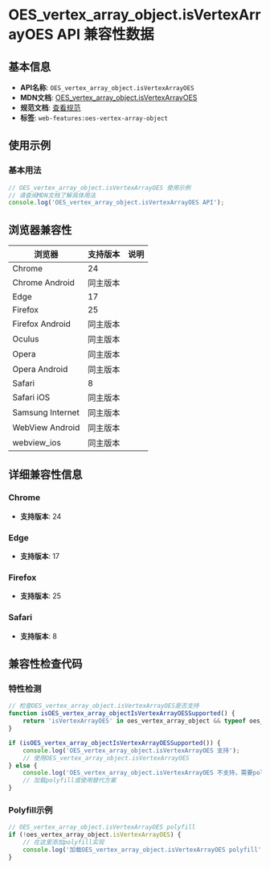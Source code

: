 # OES_vertex_array_object.isVertexArrayOES API 兼容性数据

## 基本信息

- **API名称**: `OES_vertex_array_object.isVertexArrayOES`
- **MDN文档**: [OES_vertex_array_object.isVertexArrayOES](https://developer.mozilla.org/docs/Web/API/OES_vertex_array_object/isVertexArrayOES)
- **规范文档**: [查看规范](https://registry.khronos.org/webgl/extensions/OES_vertex_array_object/)
- **标签**: `web-features:oes-vertex-array-object`

## 使用示例

### 基本用法

```javascript
// OES_vertex_array_object.isVertexArrayOES 使用示例
// 请查阅MDN文档了解具体用法
console.log('OES_vertex_array_object.isVertexArrayOES API');
```

## 浏览器兼容性

| 浏览器 | 支持版本 | 说明 |
|--------|----------|------|
| Chrome | 24 |  |
| Chrome Android | 同主版本 |  |
| Edge | 17 |  |
| Firefox | 25 |  |
| Firefox Android | 同主版本 |  |
| Oculus | 同主版本 |  |
| Opera | 同主版本 |  |
| Opera Android | 同主版本 |  |
| Safari | 8 |  |
| Safari iOS | 同主版本 |  |
| Samsung Internet | 同主版本 |  |
| WebView Android | 同主版本 |  |
| webview_ios | 同主版本 |  |

## 详细兼容性信息

### Chrome

- **支持版本**: 24

### Edge

- **支持版本**: 17

### Firefox

- **支持版本**: 25

### Safari

- **支持版本**: 8

## 兼容性检查代码

### 特性检测

```javascript
// 检查OES_vertex_array_object.isVertexArrayOES是否支持
function isOES_vertex_array_objectIsVertexArrayOESSupported() {
    return 'isVertexArrayOES' in oes_vertex_array_object && typeof oes_vertex_array_object.isVertexArrayOES === 'function';
}

if (isOES_vertex_array_objectIsVertexArrayOESSupported()) {
    console.log('OES_vertex_array_object.isVertexArrayOES 支持');
    // 使用OES_vertex_array_object.isVertexArrayOES
} else {
    console.log('OES_vertex_array_object.isVertexArrayOES 不支持，需要polyfill');
    // 加载polyfill或使用替代方案
}
```

### Polyfill示例

```javascript
// OES_vertex_array_object.isVertexArrayOES polyfill
if (!oes_vertex_array_object.isVertexArrayOES) {
    // 在这里添加polyfill实现
    console.log('加载OES_vertex_array_object.isVertexArrayOES polyfill');
}
```

